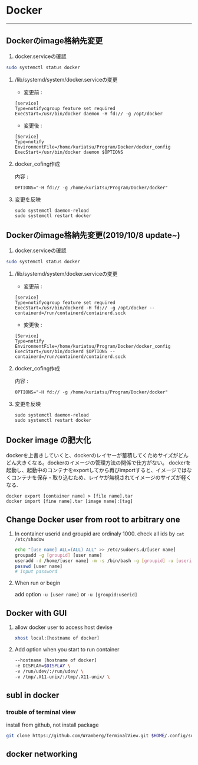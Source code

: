 # Docker
---

## Dockerのimage格納先変更

1. docker.serviceの確認
```bash
sudo systemctl status docker
```
1. /lib/systemd/system/docker.serviceの変更

    * 変更前 :
    ```shell
    [service]
    Type=notifycgroup feature set required
    ExecStart=/usr/bin/docker daemon -H fd:// -g /opt/docker
    ```
    * 変更後 :
    ```shell
    [Service]
    Type=notify
    EnvironmentFile=/home/kuriatsu/Program/Docker/docker_config
    ExecStart=/usr/bin/docker daemon $OPTIONS
    ```

1. docker_cofing作成

    内容 :
    ```shell
    OPTIONS="-H fd:// -g /home/kuriatsu/Program/Docker/docker"
    ```

1. 変更を反映

    ```shell
    sudo systemctl daemon-reload
    sudo systemctl restart docker
    ```

## Dockerのimage格納先変更(2019/10/8 update~)

1. docker.serviceの確認
```bash
sudo systemctl status docker
```
1. /lib/systemd/system/docker.serviceの変更

    * 変更前 :
    ```shell
    [service]
    Type=notifycgroup feature set required
    ExecStart=/usr/bin/dockerd -H fd:// -g /opt/docker --containerd=/run/containerd/containerd.sock
    ```
    * 変更後 :
    ```shell
    [Service]
    Type=notify
    EnvironmentFile=/home/kuriatsu/Program/Docker/docker_config
    ExecStart=/usr/bin/dockerd $OPTIONS --containerd=/run/containerd/containerd.sock
    ```

1. docker_cofing作成

    内容 :
    ```shell
    OPTIONS="-H fd:// -g /home/kuriatsu/Program/Docker/docker"
    ```
1. 変更を反映

    ```shell
    sudo systemctl daemon-reload
    sudo systemctl restart docker
    ```

## Docker image の肥大化

dockerを上書きしていくと、dockerのレイヤーが蓄積してくためサイズがどんどん大きくなる。dockerのイメージの管理方法の関係で仕方がない。
dockerを起動し、起動中のコンテナをexportしてから再びimportすると、イメージではなくコンテナを保存・取り込むため、レイヤが無視されてイメージのサイズが軽くなる.

```shell
docker export [container name] > [file name].tar
docker import [fine name].tar [image name]:[tag]
```

## Change Docker user from root to arbitrary one

1. In container
    userid and groupid are ordinaly 1000. check all ids by `cat /etc/shadow`
    ```bash
    echo "[use name] ALL=(ALL) ALL" >> /etc/sudoers.d/[user name]
    groupadd -g [groupid] [user name]
    useradd -d /home/[user name] -m -s /bin/bash -g [groupid] -u [userid] [user name]
    passwd [user name]
    # input password
    ```
1. When run or begin

    add option `-u [user name]` or `-u [groupid:userid]`

## Docker with GUI

1. allow docker user to access host devise

    ```bash
    xhost local:[hostname of docker]
    ```

1. Add option when you start to run container

    ```bash
    --hostname [hostname of docker]
    -e DISPLAY=$DISPLAY \
    -v /run/udev/:/run/udev/ \
    -v /tmp/.X11-unix/:/tmp/.X11-unix/ \
    ```

## subl in docker

### trouble of terminal view
install from github, not install package
```bash
git clone https://github.com/Wramberg/TerminalView.git $HOME/.config/sublime-text-3/Packages/TerminalView
```

## docker networking
